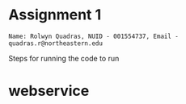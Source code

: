 # Assignment 1

```Name: Rolwyn Quadras, NUID - 001554737, Email - quadras.r@northeastern.edu```

Steps for running the code to run

# webservice
